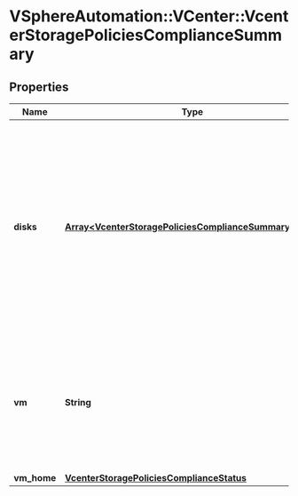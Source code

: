 # VSphereAutomation::VCenter::VcenterStoragePoliciesComplianceSummary

## Properties
Name | Type | Description | Notes
------------ | ------------- | ------------- | -------------
**disks** | [**Array&lt;VcenterStoragePoliciesComplianceSummaryDisks&gt;**](VcenterStoragePoliciesComplianceSummaryDisks.md) | List of the virtual hard disk. If unset or empty, virtual machine entity does not have any disks or its disks are not associated with a storage policy. When clients pass a value of this structure as a parameter, the key in the field map must be an identifier for the resource type: vcenter.vm.hardware.Disk. When operations return a value of this structure as a result, the key in the field map will be an identifier for the resource type: vcenter.vm.hardware.Disk. | [optional] 
**vm** | **String** | Identifier of virtual machine When clients pass a value of this structure as a parameter, the field must be an identifier for the resource type: VirtualMachine. When operations return a value of this structure as a result, the field will be an identifier for the resource type: VirtualMachine. | 
**vm_home** | [**VcenterStoragePoliciesComplianceStatus**](VcenterStoragePoliciesComplianceStatus.md) |  | [optional] 


